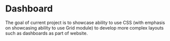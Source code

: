 # Dashboard
The goal of current project is to showcase ability to use CSS (with emphasis on showcasing ability to use Grid module) to develop more complex layouts such as dashboards as part of website.